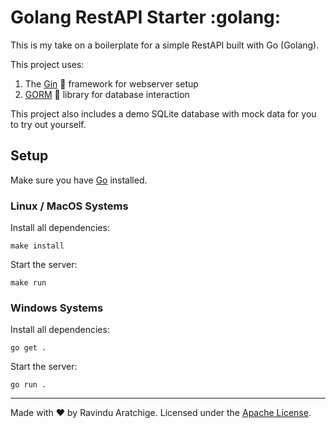 # Golang RestAPI Starter :golang:

This is my take on a boilerplate for a simple RestAPI built with Go (Golang).

This project uses:

1. The <a href="https://gin-gonic.com/">Gin</a> 🥃 framework for webserver setup
2. <a href="https://gorm.io/">GORM</a> 🦦 library for database interaction

This project also includes a demo SQLite database with mock data for you to try out yourself.

## Setup

Make sure you have <a href="https://go.dev/doc/install">Go</a> installed.

### Linux / MacOS Systems

Install all dependencies:

```shell
make install
```

Start the server:

```shell
make run
```

### Windows Systems

Install all dependencies:

```shell
go get .
```

Start the server:

```shell
go run .
```

---

Made with ❤️ by Ravindu Aratchige. Licensed under the <a href="https://github.com/ravi-aratchige/golang-restapi-starter/blob/main/LICENSE">Apache License<a>.

